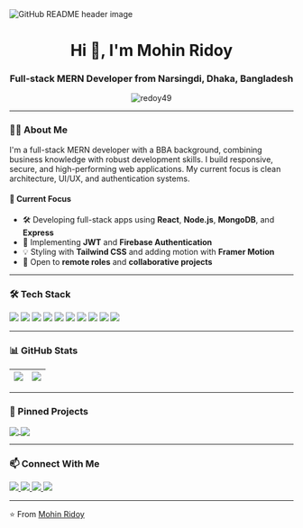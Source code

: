 <img src="https://i.ibb.co/jkpThZZ8/mohin-ridoy-s-banner.png" alt="GitHub README header image" />

<h1 align="center">Hi 👋, I'm Mohin Ridoy</h1>
<h3 align="center">Full-stack MERN Developer from Narsingdi, Dhaka, Bangladesh</h3>

<p align="center">
  <img src="https://komarev.com/ghpvc/?username=redoy49&label=Profile%20views&color=0e75b6&style=flat" alt="redoy49" />
</p>

---

### 🧑‍💻 About Me

I'm a full-stack MERN developer with a BBA background, combining business knowledge with robust development skills. I build responsive, secure, and high-performing web applications. My current focus is clean architecture, UI/UX, and authentication systems.

#### 🔭 Current Focus
- 🛠️ Developing full-stack apps using **React**, **Node.js**, **MongoDB**, and **Express**
- 🔐 Implementing **JWT** and **Firebase Authentication**
- 💡 Styling with **Tailwind CSS** and adding motion with **Framer Motion**
- 💼 Open to **remote roles** and **collaborative projects**

---

### 🛠️ Tech Stack

<p align="left">
  <img src="https://img.shields.io/badge/JavaScript-F7DF1E?style=for-the-badge&logo=javascript&logoColor=black"/>
  <img src="https://img.shields.io/badge/React-61DAFB?style=for-the-badge&logo=react&logoColor=black"/>
  <img src="https://img.shields.io/badge/Node.js-339933?style=for-the-badge&logo=nodedotjs&logoColor=white"/>
  <img src="https://img.shields.io/badge/Express.js-000000?style=for-the-badge&logo=express&logoColor=white"/>
  <img src="https://img.shields.io/badge/MongoDB-4EA94B?style=for-the-badge&logo=mongodb&logoColor=white"/>
  <img src="https://img.shields.io/badge/Firebase-FFCA28?style=for-the-badge&logo=firebase&logoColor=black"/>
  <img src="https://img.shields.io/badge/Tailwind_CSS-38B2AC?style=for-the-badge&logo=tailwind-css&logoColor=white"/>
  <img src="https://img.shields.io/badge/Framer_Motion-EF4E9D?style=for-the-badge&logo=framer&logoColor=white"/>
  <img src="https://img.shields.io/badge/Git-F05032?style=for-the-badge&logo=git&logoColor=white"/>
  <img src="https://img.shields.io/badge/VS_Code-0078D4?style=for-the-badge&logo=visual-studio-code&logoColor=white"/>
</p>

---

### 📊 GitHub Stats

| <a href="https://github.com/redoy49/github-readme-stats"><img align="center" src="https://github-readme-stats.vercel.app/api?username=redoy49&show_icons=true&include_all_commits=true&theme=vue&hide_border=true" /></a> | <a href="https://github.com/redoy49/github-readme-stats"><img align="center" src="https://github-readme-stats.vercel.app/api/top-langs/?username=redoy49&layout=compact&theme=vue&hide_border=true" /></a> |
| ------------- | ------------- |

---

### 📌 Pinned Projects

<a href="https://github.com/anuraghazra/github-readme-stats">
  <img align="center" src="https://github-readme-stats.vercel.app/api/pin/?username=anuraghazra&repo=github-readme-stats&theme=vue" />
</a>
<a href="https://github.com/anuraghazra/anuraghazra.github.io">
  <img align="center" src="https://github-readme-stats.vercel.app/api/pin/?username=anuraghazra&repo=anuraghazra.github.io&theme=vue" />
</a>

---

### 📫 Connect With Me

<p align="left">
  <a href="https://www.linkedin.com/in/mdredoyhasan49" target="_blank">
    <img src="https://img.shields.io/badge/LinkedIn-0077B5?style=for-the-badge&logo=linkedin&logoColor=white"/>
  </a>
  <a href="mailto:mdredoyhasan49@gmail.com">
    <img src="https://img.shields.io/badge/Gmail-D14836?style=for-the-badge&logo=gmail&logoColor=white"/>
  </a>
  <a href="https://x.com/mdredoyhasan49" target="_blank">
    <img src="https://img.shields.io/badge/Twitter-1DA1F2?style=for-the-badge&logo=twitter&logoColor=white"/>
  </a>
  <a href="https://www.facebook.com/redoy49/" target="_blank">
    <img src="https://img.shields.io/badge/Facebook-1877F2?style=for-the-badge&logo=facebook&logoColor=white"/>
  </a>
</p>

---

⭐️ From [Mohin Ridoy](https://github.com/redoy49)
